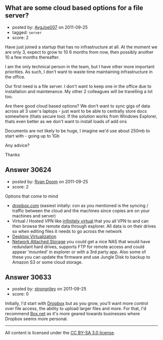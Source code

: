 ## What are some cloud based options for a file server?

- posted by: [AvgJoe007](https://stackexchange.com/users/-1/13518-avgjoe007) on 2011-09-25
- tagged: `server`
- score: 2

Have just joined a startup that has no infrastructure at all. At the moment we are only 3, expect to grow to 10 6 months from now, then possibly another 10 a few months thereafter.

I am the only technical person in the team, but I have other more important priorities. As such, I don't want to waste time maintaining infrastructure in the office. 

Our first need is a file server. I don't want to keep one in the office due to installation and maintenance. My other 2 colleagues will be travelling a lot too.

Are there good cloud based options? We don't want to sync gigs of data across all 3 user's laptops - just want to be able to centrally store docs somewhere (thats secure too). If the solution works from Windows Explorer, thats even better as we don't want to install loads of add ons

Documents are not likely to be huge, I imagine we'd use about 250mb to start with - going up to 1Gb

Any advice?

Thanks



## Answer 30624

- posted by: [Ryan Doom](https://stackexchange.com/users/-1/5655-ryan-doom) on 2011-09-25
- score: 2

<p>Options that come to mind</p>

<ul>
<li><a href="http://www.dropbox.com/" rel="nofollow">dropbox.com</a> (easiest initally: con as you mentioned is the syncing  / traffic between the cloud and the machines since copies are on your machines and server)</li>
<li>Virtual / Hosted VPN like <a href="http://www.infinitelyvirtual.com/categories/office-virtualization/virtual-vpn-server.html" rel="nofollow">infinitely virtual</a> that you all VPN to and can then browse the remote data through explorer. All data is on their drives so when editing files it needs to go across the network</li>
<li><a href="http://www.onthenetoffice.com/" rel="nofollow">Desktop Virtualization</a></li>
<li><a href="http://www.newegg.com/Store/SubCategory.aspx?SubCategory=124" rel="nofollow">Network Attached Storage</a> you could get a nice NAS that would have redundant hard drives, supports FTP for remote access and could appear 'mounted' in explorer or with a 3rd party app. Also some of these you can update the firmware and use Jungle Disk to backup to Amazon S3 or some cloud storage. </li>
</ul>



## Answer 30633

- posted by: [strongriley](https://stackexchange.com/users/-1/13514-strongriley) on 2011-09-25
- score: 0

<p>Initially, I'd start with <a href="http://www.dropbox.com" rel="nofollow">Dropbox</a> but as you grow, you'll want more control over file access, the ability to upload larger files and more.  For that, I'd recommend <a href="http://box.net" rel="nofollow">Box.net</a> as it's more geared towards businesses where Dropbox seems more personal.</p>




---

All content is licensed under the [CC BY-SA 3.0 license](https://creativecommons.org/licenses/by-sa/3.0/).
